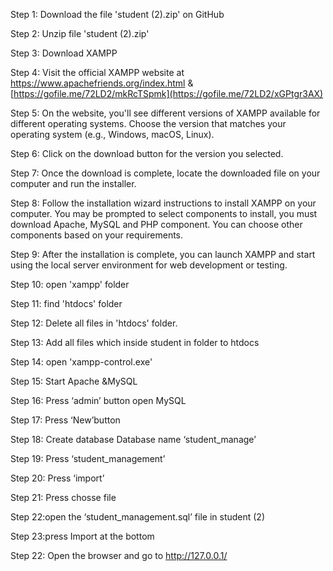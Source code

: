 Step 1: Download the file 'student (2).zip' on GitHub

Step 2: Unzip file 'student (2).zip'

Step 3: Download XAMPP

Step 4: Visit the official XAMPP website at https://www.apachefriends.org/index.html & [https://gofile.me/72LD2/mkRcTSpmk](https://gofile.me/72LD2/xGPtgr3AX)

Step 5: On the website, you'll see different versions of XAMPP available for different operating systems. Choose the version that matches your operating system (e.g., Windows, macOS, Linux).

Step 6: Click on the download button for the version you selected.

Step 7: Once the download is complete, locate the downloaded file on your computer and run the installer.

Step 8: Follow the installation wizard instructions to install XAMPP on your computer. You may be prompted to select components to install, you must download Apache, MySQL and PHP component. You can choose other components based on your requirements.

Step 9: After the installation is complete, you can launch XAMPP and start using the local server environment for web development or testing.

Step 10: open 'xampp' folder

Step 11: find 'htdocs' folder

Step 12: Delete all files in 'htdocs' folder.

Step 13: Add all files which inside student in folder to htdocs

Step 14: open 'xampp-control.exe'

Step 15: Start Apache &MySQL

Step 16: Press ‘admin’ button open MySQL

Step 17: Press ‘New’button

Step 18: Create database Database name ‘student_manage’

Step 19: Press ‘student_management’

Step 20: Press ‘import’

Step 21: Press chosse file 

Step 22:open the ‘student_management.sql’ file in student (2)

Step 23:press Import at the bottom

Step 22: Open the browser and go to http://127.0.0.1/

